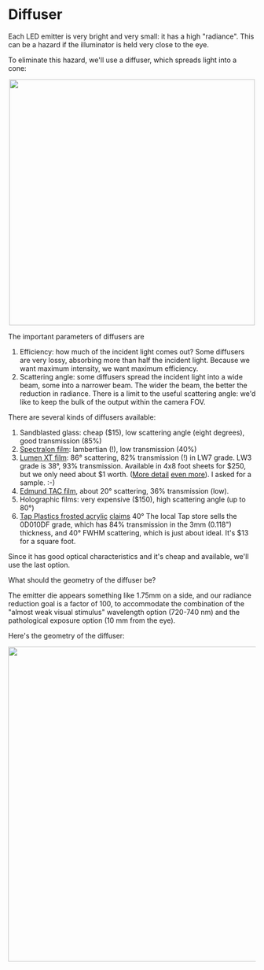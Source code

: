 # Diffuser

Each LED emitter is very bright and very small: it has a high "radiance".  This can be a hazard if the illuminator is held very close to the eye.

To eliminate this hazard, we'll use a diffuser, which spreads light into a cone:

<p align=center>
  <img src="https://docs.google.com/drawings/d/e/2PACX-1vRzMv7DFHx8q7GT_LPcLccZZjwsd5Ez-po3DOq37rKZu5QbQm-8mGMsIHn2A6SYdF9ee5vnxvJZgzP2/pub?w=500" width=500>
</p>

The important parameters of diffusers are

1. Efficiency: how much of the incident light comes out?  Some diffusers are very lossy, absorbing more than half the incident light.
Because we want maximum intensity, we want maximum efficiency.
2. Scattering angle: some diffusers spread the incident light into a wide beam, some into a narrower beam.  The wider the beam,
the better the reduction in radiance.  There is a limit to the useful scattering angle: we'd like to keep the bulk of the output within
the camera FOV.

There are several kinds of diffusers available:

1. Sandblasted glass: cheap ($15), low scattering angle (eight degrees), good transmission (85%)
3. [Spectralon film](https://sphereoptics.de/en/product/zenith-polymer-diffusers/): lambertian (!), low transmission (40%)
4. [Lumen XT film](https://www.modernplastics.com/wp-content/uploads/2015/05/PDS112_Lumen.pdf): 86&deg; scattering, 82% transmission (!) in LW7 grade.  LW3 grade is 38&deg;, 93% transmission.  Available in 4x8 foot sheets for $250, but we only need about $1 worth.  ([More detail](https://www.curbellplastics.com/Research-Solutions/Technical-Resources/Technical-Resources/Plastic-Diffuser-Solutions-for-LED-Lighting)
[even more](https://plaskolite.com/docs/default-source/tuffak-assets/product-data-sheets/pds112_lumen.pdf)).  I asked for a sample.  :-)
6. [Edmund TAC film](https://www.edmundoptics.com/p/200-x-200mm-Light-Diffusing-Film/47383), about 20&deg; scattering, 36% transmission (low).
7. Holographic films: very expensive ($150), high scattering angle (up to 80&deg;)
8. [Tap Plastics frosted acrylic](https://www.acrylite.co/products/our-brands/acrylite-satinice/optimum-light-diffusion)
[claims](https://www.acrylite.co/files/content/acrylite.co/documents/product-information/satinice/ACRYLITE-Satinice-Enhanced-Acrylic.pdf)
40&deg; The local Tap store sells the 0D010DF grade, which has 84% transmission in the 3mm (0.118") thickness, and 40&deg; FWHM scattering,
which is just about ideal.  It's $13 for a square foot.

Since it has good optical characteristics and it's cheap and available, we'll use the last option.

What should the geometry of the diffuser be?

The emitter die appears something like 1.75mm on a side, and our radiance reduction goal is a factor of 100, to accommodate the
combination of the "almost weak visual stimulus" wavelength option (720-740 nm) and the pathological exposure option (10 mm from the eye).

Here's the geometry of the diffuser:

<p align=center><img src="" width=640/></p>
